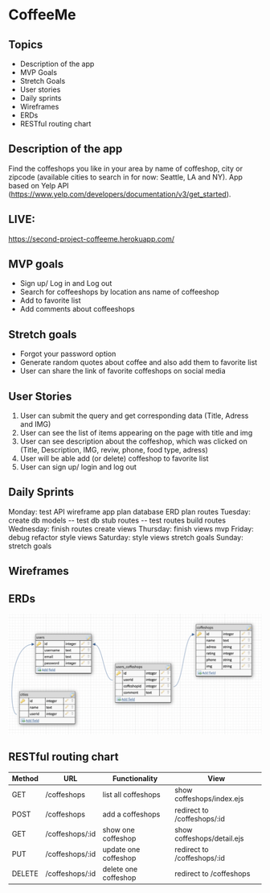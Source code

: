 
# CoffeeMe

## Topics
- Description of the app
- MVP Goals
- Stretch Goals
- User stories
- Daily sprints
- Wireframes
- ERDs
- RESTful routing chart

## Description of the app
Find the coffeshops you like in your area by name of coffeshop, city or zipcode 
(available cities to search in for now: Seattle, LA and NY). 
App based on Yelp API (https://www.yelp.com/developers/documentation/v3/get_started).

## LIVE: 
https://second-project-coffeeme.herokuapp.com/ 

## MVP goals
 - Sign up/ Log in and Log out
 - Search for coffeeshops by location ans  name of coffeeshop
 - Add to favorite list
 - Add comments about coffeeshops

## Stretch goals
 - Forgot your password option
 - Generate random quotes about coffee and also add them to favorite list
 - User can share the link of favorite coffeshops on social media

## User Stories

 1. User can submit the query and get corresponding data (Title, Adress and IMG)
 2. User can see the list of items appearing on the page with title and img
 3. User can see description about the coffeshop, which was clicked on (Title, Description, IMG, reviw, phone, food type, adress)
 4. User will be able add (or delete) coffeshop to favorite list
 5. User can sign up/ login and log out

## Daily Sprints

Monday:
test API
wireframe app
plan database ERD
plan routes
Tuesday:
create db models -- test db
stub routes -- test routes
build routes
Wednesday:
finish routes
create views
Thursday:
finish views
mvp
Friday:
debug refactor
style views
Saturday:
style views
stretch goals
Sunday:
stretch goals

 
## Wireframes


## ERDs
![ERD](./wireframes/ERDs.png) 


## RESTful routing chart

 Method |        URL        |     Functionality     |            View
--------|-------------------|-----------------------|---------------------------------
GET	    |   /coffeshops     | list all coffeshops   |   show coffeshops/index.ejs
POST	|  /coffeshops	    |   add a coffeshops    |   redirect to /coffeshops/:id
GET	    | /coffeshops/:id	|  show one coffeshop   |   show coffeshops/detail.ejs
PUT  	| /coffeshops/:id   | update one coffeshop  |   redirect to /coffeshops/:id
DELETE	| /coffeshops/:id	| delete one coffeshop  |   redirect to /coffeshops